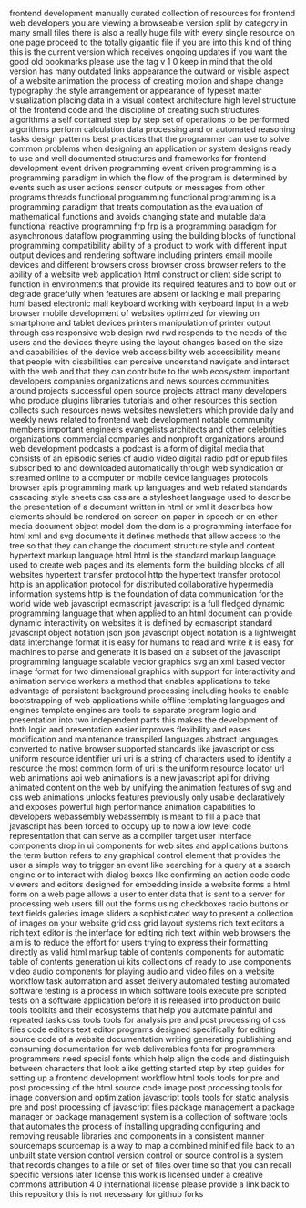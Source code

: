 frontend development manually curated collection of resources for frontend web developers you are viewing a browseable version split by category in many small files there is also a really huge file with every single resource on one page proceed to the totally gigantic file if you are into this kind of thing this is the current version which receives ongoing updates if you want the good old bookmarks please use the tag v 1 0 keep in mind that the old version has many outdated links appearance the outward or visible aspect of a website animation the process of creating motion and shape change typography the style arrangement or appearance of typeset matter visualization placing data in a visual context architecture high level structure of the frontend code and the discipline of creating such structures algorithms a self contained step by step set of operations to be performed algorithms perform calculation data processing and or automated reasoning tasks design patterns best practices that the programmer can use to solve common problems when designing an application or system designs ready to use and well documented structures and frameworks for frontend development event driven programming event driven programming is a programming paradigm in which the flow of the program is determined by events such as user actions sensor outputs or messages from other programs threads functional programming functional programming is a programming paradigm that treats computation as the evaluation of mathematical functions and avoids changing state and mutable data functional reactive programming frp frp is a programming paradigm for asynchronous dataflow programming using the building blocks of functional programming compatibility ability of a product to work with different input output devices and rendering software including printers email mobile devices and different browsers cross browser cross browser refers to the ability of a website web application html construct or client side script to function in environments that provide its required features and to bow out or degrade gracefully when features are absent or lacking e mail preparing html based electronic mail keyboard working with keyboard input in a web browser mobile development of websites optimized for viewing on smartphone and tablet devices printers manipulation of printer output through css responsive web design rwd rwd responds to the needs of the users and the devices theyre using the layout changes based on the size and capabilities of the device web accessibility web accessibility means that people with disabilities can perceive understand navigate and interact with the web and that they can contribute to the web ecosystem important developers companies organizations and news sources communities around projects successful open source projects attract many developers who produce plugins libraries tutorials and other resources this section collects such resources news websites newsletters which provide daily and weekly news related to frontend web development notable community members important engineers evangelists architects and other celebrities organizations commercial companies and nonprofit organizations around web development podcasts a podcast is a form of digital media that consists of an episodic series of audio video digital radio pdf or epub files subscribed to and downloaded automatically through web syndication or streamed online to a computer or mobile device languages protocols browser apis programming mark up languages and web related standards cascading style sheets css css are a stylesheet language used to describe the presentation of a document written in html or xml it describes how elements should be rendered on screen on paper in speech or on other media document object model dom the dom is a programming interface for html xml and svg documents it defines methods that allow access to the tree so that they can change the document structure style and content hypertext markup language html html is the standard markup language used to create web pages and its elements form the building blocks of all websites hypertext transfer protocol http the hypertext transfer protocol http is an application protocol for distributed collaborative hypermedia information systems http is the foundation of data communication for the world wide web javascript ecmascript javascript is a full fledged dynamic programming language that when applied to an html document can provide dynamic interactivity on websites it is defined by ecmascript standard javascript object notation json json javascript object notation is a lightweight data interchange format it is easy for humans to read and write it is easy for machines to parse and generate it is based on a subset of the javascript programming language scalable vector graphics svg an xml based vector image format for two dimensional graphics with support for interactivity and animation service workers a method that enables applications to take advantage of persistent background processing including hooks to enable bootstrapping of web applications while offline templating languages and engines template engines are tools to separate program logic and presentation into two independent parts this makes the development of both logic and presentation easier improves flexibility and eases modification and maintenance transpiled languages abstract languages converted to native browser supported standards like javascript or css uniform resource identifier uri uri is a string of characters used to identify a resource the most common form of uri is the uniform resource locator url web animations api web animations is a new javascript api for driving animated content on the web by unifying the animation features of svg and css web animations unlocks features previously only usable declaratively and exposes powerful high performance animation capabilities to developers webassembly webassembly is meant to fill a place that javascript has been forced to occupy up to now a low level code representation that can serve as a compiler target user interface components drop in ui components for web sites and applications buttons the term button refers to any graphical control element that provides the user a simple way to trigger an event like searching for a query at a search engine or to interact with dialog boxes like confirming an action code code viewers and editors designed for embedding inside a website forms a html form on a web page allows a user to enter data that is sent to a server for processing web users fill out the forms using checkboxes radio buttons or text fields galeries image sliders a sophisticated way to present a collection of images on your website grid css grid layout systems rich text editors a rich text editor is the interface for editing rich text within web browsers the aim is to reduce the effort for users trying to express their formatting directly as valid html markup table of contents components for automatic table of contents generation ui kits collections of ready to use components video audio components for playing audio and video files on a website workflow task automation and asset delivery automated testing automated software testing is a process in which software tools execute pre scripted tests on a software application before it is released into production build tools toolkits and their ecosystems that help you automate painful and repeated tasks css tools tools for analysis pre and post processing of css files code editors text editor programs designed specifically for editing source code of a website documentation writing generating publishing and consuming documentation for web deliverables fonts for programmers programmers need special fonts which help align the code and distinguish between characters that look alike getting started step by step guides for setting up a frontend development workflow html tools tools for pre and post processing of the html source code image post processing tools for image conversion and optimization javascript tools tools for static analysis pre and post processing of javascript files package management a package manager or package management system is a collection of software tools that automates the process of installing upgrading configuring and removing reusable libraries and components in a consistent manner sourcemaps sourcemap is a way to map a combined minified file back to an unbuilt state version control version control or source control is a system that records changes to a file or set of files over time so that you can recall specific versions later license this work is licensed under a creative commons attribution 4 0 international license please provide a link back to this repository this is not necessary for github forks